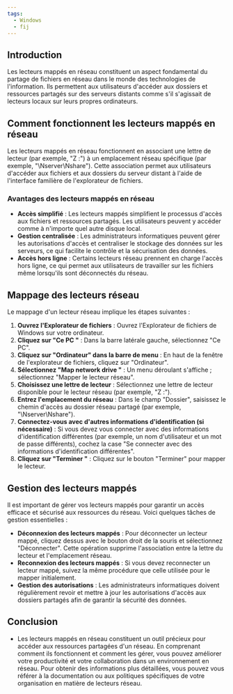 ```yaml
---
tags:
  - Windows
  - fij
---
```


## Introduction 
Les lecteurs mappés en réseau constituent un aspect fondamental du partage de fichiers en réseau dans le monde des technologies de l'information. Ils permettent aux utilisateurs d'accéder aux dossiers et ressources partagés sur des serveurs distants comme s'il s'agissait de lecteurs locaux sur leurs propres ordinateurs. 
## Comment fonctionnent les lecteurs mappés en réseau 
Les lecteurs mappés en réseau fonctionnent en associant une lettre de lecteur (par exemple, "Z :") à un emplacement réseau spécifique (par exemple, "\Nserver\Nshare"). Cette association permet aux utilisateurs d'accéder aux fichiers et aux dossiers du serveur distant à l'aide de l'interface familière de l'explorateur de fichiers. 
### Avantages des lecteurs mappés en réseau 
- **Accès simplifié** : Les lecteurs mappés simplifient le processus d'accès aux fichiers et ressources partagés. Les utilisateurs peuvent y accéder comme à n'importe quel autre disque local. 
- **Gestion centralisée** : Les administrateurs informatiques peuvent gérer les autorisations d'accès et centraliser le stockage des données sur les serveurs, ce qui facilite le contrôle et la sécurisation des données. 
- **Accès hors ligne** : Certains lecteurs réseau prennent en charge l'accès hors ligne, ce qui permet aux utilisateurs de travailler sur les fichiers même lorsqu'ils sont déconnectés du réseau. 
## Mappage des lecteurs réseau 
Le mappage d'un lecteur réseau implique les étapes suivantes : 
1. **Ouvrez l'Explorateur de fichiers** : Ouvrez l'Explorateur de fichiers de Windows sur votre ordinateur. 
2. **Cliquez sur "Ce PC "** : Dans la barre latérale gauche, sélectionnez "Ce PC". 
3. **Cliquez sur "Ordinateur" dans la barre de menu** : En haut de la fenêtre de l'explorateur de fichiers, cliquez sur "Ordinateur". 
4. **Sélectionnez "Map network drive "** : Un menu déroulant s'affiche ; sélectionnez "Mapper le lecteur réseau". 
5. **Choisissez une lettre de lecteur** : Sélectionnez une lettre de lecteur disponible pour le lecteur réseau (par exemple, "Z :"). 
6. **Entrez l'emplacement du réseau** : Dans le champ "Dossier", saisissez le chemin d'accès au dossier réseau partagé (par exemple, "\Nserver\Nshare"). 
7. **Connectez-vous avec d'autres informations d'identification (si nécessaire)** : Si vous devez vous connecter avec des informations d'identification différentes (par exemple, un nom d'utilisateur et un mot de passe différents), cochez la case "Se connecter avec des informations d'identification différentes". 
8. **Cliquez sur "Terminer "** : Cliquez sur le bouton "Terminer" pour mapper le lecteur. 
## Gestion des lecteurs mappés 

Il est important de gérer vos lecteurs mappés pour garantir un accès efficace et sécurisé aux ressources du réseau. Voici quelques tâches de gestion essentielles : 

- **Déconnexion des lecteurs mappés** : Pour déconnecter un lecteur mappé, cliquez dessus avec le bouton droit de la souris et sélectionnez "Déconnecter". Cette opération supprime l'association entre la lettre du lecteur et l'emplacement réseau. 
- **Reconnexion des lecteurs mappés** : Si vous devez reconnecter un lecteur mappé, suivez la même procédure que celle utilisée pour le mapper initialement. 
- **Gestion des autorisations** : Les administrateurs informatiques doivent régulièrement revoir et mettre à jour les autorisations d'accès aux dossiers partagés afin de garantir la sécurité des données. 
## Conclusion 
- Les lecteurs mappés en réseau constituent un outil précieux pour accéder aux ressources partagées d'un réseau. En comprenant comment ils fonctionnent et comment les gérer, vous pouvez améliorer votre productivité et votre collaboration dans un environnement en réseau. Pour obtenir des informations plus détaillées, vous pouvez vous référer à la documentation ou aux politiques spécifiques de votre organisation en matière de lecteurs réseau.